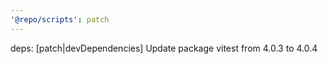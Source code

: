 ```yaml
---
'@repo/scripts': patch
---
```


deps: [patch|devDependencies] Update package vitest from 4.0.3 to 4.0.4
